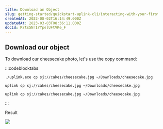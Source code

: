 ```yaml
---
title: Download an Object
slug: getting-started/quickstart-uplink-cli/interacting-with-your-first-object/download-an-object
createdAt: 2022-08-02T16:14:49.000Z
updatedAt: 2023-03-03T08:36:11.000Z
docId: K7tsSNrIYYpelUFtVKe_F
---
```


## Download our object

To download our cheesecake photo, let's use the copy command:

:::codeblocktabs
```windows
./uplink.exe cp sj://cakes/cheesecake.jpg ~/Downloads/cheesecake.jpg
```

```macos
uplink cp sj://cakes/cheesecake.jpg ~/Downloads/cheesecake.jpg
```

```linux
uplink cp sj://cakes/cheesecake.jpg ~/Downloads/cheesecake.jpg
```
:::

Result

![](https://archbee-image-uploads.s3.amazonaws.com/kv3plx2xmXcUGcVl4Lttj/w2PAkMtn5GYCDJAt30cmP_downloadobject.png)

